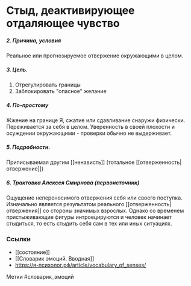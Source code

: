 #  Стыд, деактивирующее отдаляющее чувство

##### 2. Причина, условия
Реальное или  прогнозируемое отвержение окружающими в целом.

##### 3. Цель.
1. Отрегулировать границы
2. Заблокировать "опасное" желание

##### 4. По-простому
Жжение на границе Я, сжатие или сдавливание снаружи физически. Переживается за себя в целом. Уверенность в своей плохости и осуждении окружающими - проверки обычно не выдерживает.

##### 5. Подробности.
Приписываемая другим [[ненависть]] (тотальное [[отверженность|отвержение]])

##### 6. Трактовка Алексея Смирнова (первоисточник)
Ощущение непереносимого отвержения себя или своего поступка. Изначально является результатом реального [[отверженность|отвержения]] со стороны значимых взрослых. 
Однако со временем пристыживающие фигуры интроецируются и человек начинает стыдиться, то есть стыдить себя сам в тех или иных ситуациях.


### Ссылки
- [[состояние]]
- [[Словарик эмоций. Вводная]]
- https://я-психолог.рф/article/vocabulary_of_senses/

Метки #словарик_эмоций 




